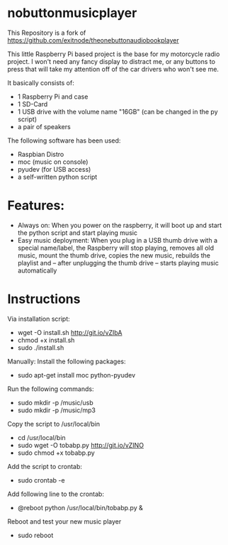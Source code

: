 nobuttonmusicplayer
=======

This Repository is a fork of https://github.com/exitnode/theonebuttonaudiobookplayer

This little Raspberry Pi based project is the base for my motorcycle radio project. I won't need any fancy display to distract me, or any buttons to press that will take my attention off of the car drivers who won't see me.

It basically consists of:  
  
* 1 Raspberry Pi and case
* 1 SD-Card
* 1 USB drive with the volume name "16GB" (can be changed in the py script)
* a pair of speakers
  
The following software has been used:  
  
* Raspbian Distro
* moc (music on console)
* pyudev (for USB access)
* a self-written python script
  
Features:
====== 
* Always on: When you power on the raspberry, it will boot up and start the python script and start playing music
* Easy music deployment: When you plug in a USB thumb drive with a special name/label, the Raspberry will stop playing, removes all old music, mount the thumb drive, copies the new music, rebuilds the playlist and – after unplugging the thumb drive – starts playing music automatically


Instructions
=======
Via installation script:
* wget -O install.sh http://git.io/vZIbA
* chmod +x install.sh
* sudo ./install.sh

Manually:
Install the following packages:
* sudo apt-get install moc python-pyudev

Run the following commands:
* sudo mkdir -p /music/usb
* sudo mkdir -p /music/mp3

Copy the script to /usr/local/bin
* cd /usr/local/bin
* sudo wget -O tobabp.py http://git.io/vZINO
* sudo chmod +x tobabp.py

Add the script to crontab:
* sudo crontab -e

Add following line to the crontab:
* @reboot python /usr/local/bin/tobabp.py &

Reboot and test your new music player
* sudo reboot
